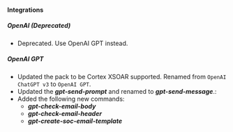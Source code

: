 
#### Integrations

##### OpenAI (Deprecated)

- Deprecated. Use OpenAI GPT instead.

##### OpenAI GPT
- Updated the pack to be Cortex XSOAR supported. Renamed from `OpenAI ChatGPT v3` to `OpenAI GPT`.
- Updated the ***gpt-send-prompt*** and renamed to ***gpt-send-message***.:
- Added the following new commands:
  - ***gpt-check-email-body***
  - ***gpt-check-email-header***
  - ***gpt-create-soc-email-template***
